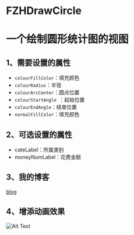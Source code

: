 # FZHDrawCircle
一个绘制圆形统计图的视图
====
## 1、需要设置的属性<br>
  * `colourFillColor`：填充颜色<br>
  * `colourRadius`：半径<br>
  * `colourArcCenter`：圆点位置<br>
  * `colourStartAngle `：起始位置<br>
  * `colourEndAngle`：结束位置<br>
  * `normalFillColor`：填充颜色<br>

## 2、可选设置的属性<br>
  * cateLabel：所属类别<br>
  * moneyNumLabel：花费金额<br>

## 3、我的博客<br>
[blog](http://www.cnblogs.com/fengzhihao/)

## 4、增添动画效果
![Alt Text](https://github.com/fengzhihao123/FZHDrawCircle/blob/master/FZHDrawCircle/fzhPopView.gif)
